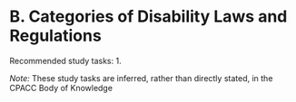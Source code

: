 # B. Categories of Disability Laws and Regulations
Recommended study tasks:
1. 

*Note:* These study tasks are inferred, rather than directly stated, in the CPACC Body of Knowledge